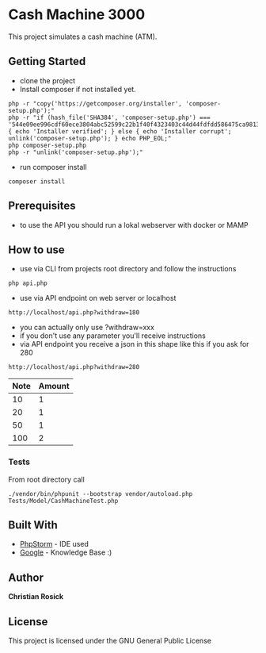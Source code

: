 # Cash Machine 3000

This project simulates a cash machine (ATM).

## Getting Started

* clone the project
* Install composer if not installed yet.

```
php -r "copy('https://getcomposer.org/installer', 'composer-setup.php');"
php -r "if (hash_file('SHA384', 'composer-setup.php') === '544e09ee996cdf60ece3804abc52599c22b1f40f4323403c44d44fdfdd586475ca9813a858088ffbc1f233e9b180f061') { echo 'Installer verified'; } else { echo 'Installer corrupt'; unlink('composer-setup.php'); } echo PHP_EOL;"
php composer-setup.php
php -r "unlink('composer-setup.php');"
```
* run composer install
 ```
composer install
 ```

## Prerequisites
* to use the API you should run a lokal webserver with docker or MAMP

## How to use
* use via CLI from projects root directory and follow the instructions
```
php api.php
```
* use via API endpoint on web server or localhost
```
http://localhost/api.php?withdraw=180
```
* you can actually only use ?withdraw=xxx
* if you don't use any parameter you'll receive instructions
* via API endpoint you receive a json in this shape like this if you ask for 280

```
http://localhost/api.php?withdraw=280
```
|Note|Amount|
|---|---|
|10|1|
|20|1|
|50|1|
|100|2|



### Tests

From root directory call
```
./vendor/bin/phpunit --bootstrap vendor/autoload.php Tests/Model/CashMachineTest.php
```

## Built With

* [PhpStorm](https://www.jetbrains.com/phpstorm/) - IDE used
* [Google](https://www.google.de/) - Knowledge Base :)

## Author

**Christian Rosick**

## License

This project is licensed under the  GNU General Public License